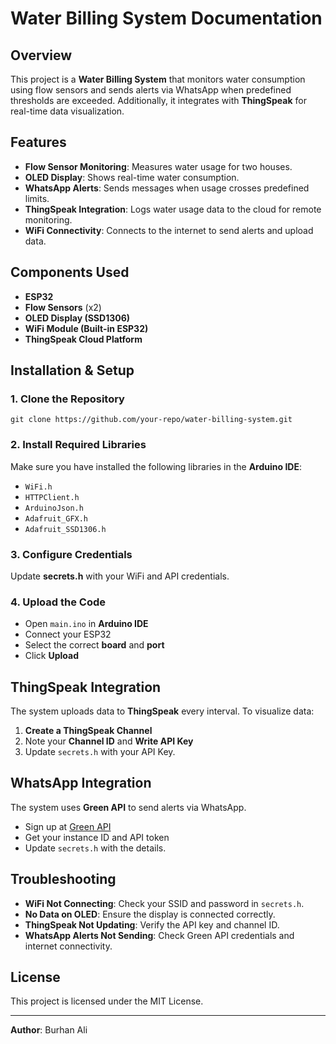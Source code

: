# Water Billing System Documentation

## Overview
This project is a **Water Billing System** that monitors water consumption using flow sensors and sends alerts via WhatsApp when predefined thresholds are exceeded. Additionally, it integrates with **ThingSpeak** for real-time data visualization.

## Features
- **Flow Sensor Monitoring**: Measures water usage for two houses.
- **OLED Display**: Shows real-time water consumption.
- **WhatsApp Alerts**: Sends messages when usage crosses predefined limits.
- **ThingSpeak Integration**: Logs water usage data to the cloud for remote monitoring.
- **WiFi Connectivity**: Connects to the internet to send alerts and upload data.

## Components Used
- **ESP32**
- **Flow Sensors** (x2)
- **OLED Display (SSD1306)**
- **WiFi Module (Built-in ESP32)**
- **ThingSpeak Cloud Platform**

## Installation & Setup
### 1. Clone the Repository
```
git clone https://github.com/your-repo/water-billing-system.git
```

### 2. Install Required Libraries
Make sure you have installed the following libraries in the **Arduino IDE**:
- `WiFi.h`
- `HTTPClient.h`
- `ArduinoJson.h`
- `Adafruit_GFX.h`
- `Adafruit_SSD1306.h`

### 3. Configure Credentials
Update **secrets.h** with your WiFi and API credentials.

### 4. Upload the Code
- Open `main.ino` in **Arduino IDE**
- Connect your ESP32
- Select the correct **board** and **port**
- Click **Upload**

## ThingSpeak Integration
The system uploads data to **ThingSpeak** every interval.
To visualize data:
1. **Create a ThingSpeak Channel**
2. Note your **Channel ID** and **Write API Key**
3. Update `secrets.h` with your API Key.

## WhatsApp Integration
The system uses **Green API** to send alerts via WhatsApp.
- Sign up at [Green API](https://green-api.com/)
- Get your instance ID and API token
- Update `secrets.h` with the details.

## Troubleshooting
- **WiFi Not Connecting**: Check your SSID and password in `secrets.h`.
- **No Data on OLED**: Ensure the display is connected correctly.
- **ThingSpeak Not Updating**: Verify the API key and channel ID.
- **WhatsApp Alerts Not Sending**: Check Green API credentials and internet connectivity.

## License
This project is licensed under the MIT License.

---
**Author**: Burhan Ali